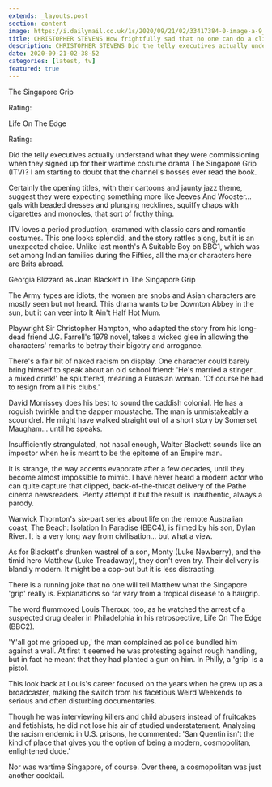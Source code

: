 ```yaml
---
extends: _layouts.post
section: content
image: https://i.dailymail.co.uk/1s/2020/09/21/02/33417384-0-image-a-9_1600651640497.jpg 
title: CHRISTOPHER STEVENS How frightfully sad that no one can do a clipped accent any more 
description: CHRISTOPHER STEVENS Did the telly executives actually understand what they were commissioning when they signed up for their wartime costume drama The Singapore Grip (ITV)? 
date: 2020-09-21-02-38-52 
categories: [latest, tv] 
featured: true 
--- 
```

The Singapore Grip

Rating: 

Life On The Edge

Rating: 

Did the telly executives actually understand what they were commissioning when they signed up for their wartime costume drama The Singapore Grip (ITV)? I am starting to doubt that the channel's bosses ever read the book.

Certainly the opening titles, with their cartoons and jaunty jazz theme, suggest they were expecting something more like Jeeves And Wooster... gals with beaded dresses and plunging necklines, squiffy chaps with cigarettes and monocles, that sort of frothy thing.

ITV loves a period production, crammed with classic cars and romantic costumes. This one looks splendid, and the story rattles along, but it is an unexpected choice. Unlike last month's A Suitable Boy on BBC1, which was set among Indian families during the Fifties, all the major characters here are Brits abroad.

Georgia Blizzard as Joan Blackett in The Singapore Grip

The Army types are idiots, the women are snobs and Asian characters are mostly seen but not heard. This drama wants to be Downton Abbey in the sun, but it can veer into It Ain't Half Hot Mum.

Playwright Sir Christopher Hampton, who adapted the story from his long-dead friend J.G. Farrell's 1978 novel, takes a wicked glee in allowing the characters' remarks to betray their bigotry and arrogance. 

There's a fair bit of naked racism on display. One character could barely bring himself to speak about an old school friend: 'He's married a stinger... a mixed drink!' he spluttered, meaning a Eurasian woman. 'Of course he had to resign from all his clubs.'

David Morrissey does his best to sound the caddish colonial. He has a roguish twinkle and the dapper moustache. The man is unmistakeably a scoundrel. He might have walked straight out of a short story by Somerset Maugham... until he speaks. 

Insufficiently strangulated, not nasal enough, Walter Blackett sounds like an impostor when he is meant to be the epitome of an Empire man.

It is strange, the way accents evaporate after a few decades, until they become almost impossible to mimic. I have never heard a modern actor who can quite capture that clipped, back-of-the-throat delivery of the Pathe cinema newsreaders. Plenty attempt it but the result is inauthentic, always a parody.

Warwick Thornton's six-part series about life on the remote Australian coast, The Beach: Isolation In Paradise (BBC4), is filmed by his son, Dylan River. It is a very long way from civilisation... but what a view.

As for Blackett's drunken wastrel of a son, Monty (Luke Newberry), and the timid hero Matthew (Luke Treadaway), they don't even try. Their delivery is blandly modern. It might be a cop-out but it is less distracting.

There is a running joke that no one will tell Matthew what the Singapore 'grip' really is. Explanations so far vary from a tropical disease to a hairgrip.

The word flummoxed Louis Theroux, too, as he watched the arrest of a suspected drug dealer in Philadelphia in his retrospective, Life On The Edge (BBC2).

'Y'all got me gripped up,' the man complained as police bundled him against a wall. At first it seemed he was protesting against rough handling, but in fact he meant that they had planted a gun on him. In Philly, a 'grip' is a pistol.

This look back at Louis's career focused on the years when he grew up as a broadcaster, making the switch from his facetious Weird Weekends to serious and often disturbing documentaries.

Though he was interviewing killers and child abusers instead of fruitcakes and fetishists, he did not lose his air of studied understatement. Analysing the racism endemic in U.S. prisons, he commented: 'San Quentin isn't the kind of place that gives you the option of being a modern, cosmopolitan, enlightened dude.'

Nor was wartime Singapore, of course. Over there, a cosmopolitan was just another cocktail.

